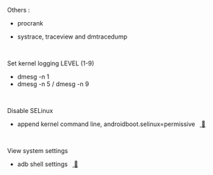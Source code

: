 Others :

  - procrank

  - systrace, traceview and dmtracedump

 <br/>

 Set kernel logging LEVEL (1-9)

  - dmesg -n 1
  - dmesg -n 5 / dmesg -n 9

<br/>

Disable SELinux

  - append kernel command line, androidboot.selinux=permissive  &ensp;[ 🔗 ](./DON-T-MERGE-disable-sepolicy.patch)


<br/>

View system settings

  - adb shell settings  &ensp;[ 🔗 ](https://adbinstaller.com/commands/adb-shell-settings-5b670d5ee7958178a2955536)
